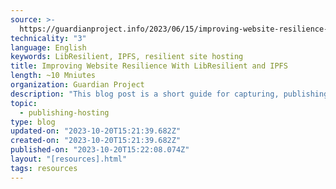 ```yaml
---
source: >-
  https://guardianproject.info/2023/06/15/improving-website-resilience-with-libresilient-and-ipfs/
technicality: "3"
language: English
keywords: LibResilient, IPFS, resilient site hosting
title: Improving Website Resilience With LibResilient and IPFS
length: ~10 Mniutes
organization: Guardian Project
description: "This blog post is a short guide for capturing, publishing and hosting static web pages using LibResilient and IPFS. LibResilient is a JavaScript library for decentralized content delivery in web browsers and markets itself as easy to deploy to any website."
topic:
  - publishing-hosting
type: blog
updated-on: "2023-10-20T15:21:39.682Z"
created-on: "2023-10-20T15:21:39.682Z"
published-on: "2023-10-20T15:22:08.074Z"
layout: "[resources].html"
tags: resources
---
```

